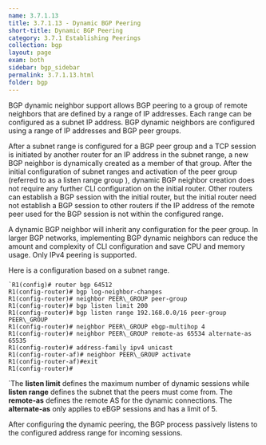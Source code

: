 ```yaml
---
name: 3.7.1.13
title: 3.7.1.13 - Dynamic BGP Peering
short-title: Dynamic BGP Peering
category: 3.7.1 Establishing Peerings
collection: bgp
layout: page
exam: both
sidebar: bgp_sidebar
permalink: 3.7.1.13.html
folder: bgp
---
```

BGP dynamic neighbor support allows BGP peering to a group of remote neighbors that are defined by a range of IP addresses. Each range can be configured as a subnet IP address. BGP dynamic neighbors are configured using a range of IP addresses and BGP peer groups.

After a subnet range is configured for a BGP peer group and a TCP session is initiated by another router for an IP address in the subnet range, a new BGP neighbor is dynamically created as a member of that group. After the initial configuration of subnet ranges and activation of the peer group (referred to as a listen range group ), dynamic BGP neighbor creation does not require any further CLI configuration on the initial router. Other routers can establish a BGP session with the initial router, but the initial router need not establish a BGP session to other routers if the IP address of the remote peer used for the BGP session is not within the configured range.

A dynamic BGP neighbor will inherit any configuration for the peer group. In larger BGP networks, implementing BGP dynamic neighbors can reduce the amount and complexity of CLI configuration and save CPU and memory usage. Only IPv4 peering is supported.

Here is a configuration based on a subnet range.
```
`R1(config)# router bgp 64512
R1(config-router)# bgp log-neighbor-changes
R1(config-router)# neighbor PEER\_GROUP peer-group
R1(config-router)# bgp listen limit 200
R1(config-router)# bgp listen range 192.168.0.0/16 peer-group PEER\_GROUP
R1(config-router)# neighbor PEER\_GROUP ebgp-multihop 4
R1(config-router)# neighbor PEER\_GROUP remote-as 65534 alternate-as 65535
R1(config-router)# address-family ipv4 unicast
R1(config-router-af)# neighbor PEER\_GROUP activate
R1(config-router-af)#exit
R1(config-router)# 
```
`The **listen limit** defines the maximum  number of dynamic sessions while **listen range** defines the subnet that the peers must come from. The **remote-as** defines the remote AS for the dynamic connections. The **alternate-as** only applies to eBGP sessions and has a limit of 5.

After configuring the dynamic peering, the BGP process passively listens to the configured address range for incoming sessions.